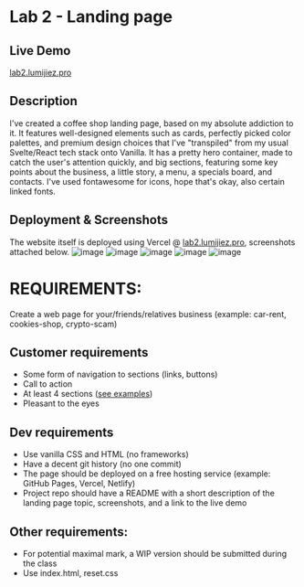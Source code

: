 # Lab 2 - Landing page

## Live Demo
[lab2.lumijiez.pro](https://lab2.lumijiez.pro)

## Description
I've created a coffee shop landing page, based on my absolute addiction to it. It features well-designed elements such as cards, perfectly picked color palettes, and premium design choices that I've "transpiled" from my usual Svelte/React tech stack onto Vanilla.
It has a pretty hero container, made to catch the user's attention quickly, and big sections, featuring some key points about the business, a little story, a menu, a specials board, and contacts. I've used fontawesome for icons, hope that's okay, also certain linked fonts.

## Deployment & Screenshots
The website itself is deployed using Vercel @ [lab2.lumijiez.pro](https://lab2.lumijiez.pro), screenshots attached below.
![image](https://github.com/user-attachments/assets/b4f5ecb6-de53-4761-8299-bab51fc82f93)
![image](https://github.com/user-attachments/assets/238ca354-233f-4cf2-9701-8d589923d58e)
![image](https://github.com/user-attachments/assets/e32ec0a7-4ed7-48e6-a857-e44669a2d4c7)
![image](https://github.com/user-attachments/assets/1ca190b3-eb6a-4139-9308-201d05cdf7a8)
![image](https://github.com/user-attachments/assets/689cd124-d947-4f43-92a3-6881b2eefeca)


# REQUIREMENTS:
Create a web page for your/friends/relatives business (example: car-rent, cookies-shop, crypto-scam)

## Customer requirements

- Some form of navigation to sections (links, buttons)
- Call to action
- At least 4 sections ([see examples](https://webflow.com/blog/high-converting-landing-page))
- Pleasant to the eyes

## Dev requirements

- Use vanilla CSS and HTML (no frameworks)
- Have a decent git history (no one commit)
- The page should be deployed on a free hosting service (example: GitHub Pages, Vercel, Netlify)
- Project repo should have a README with a short description of the landing page topic, screenshots, and a link to the live demo

## Other requirements:

- For potential maximal mark, a WIP version should be submitted during the class
- Use index.html, reset.css
